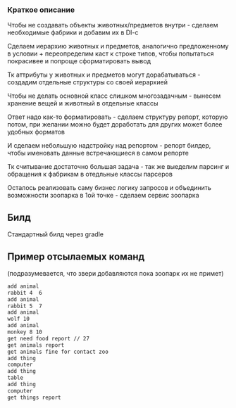 ### Краткое описание 

Чтобы не создавать объекты животных/предметов внутри - сделаем необходимые фабрики и добавим их в DI-c

Сделаем иерархию животных и предметов, аналогично предложенному в условии + переопределим каст к строке типов, чтобы
попытаться покрасивее и попроще сформатировать вывод

Тк аттрибуты у животных и предметов могут дорабатываться - создадим отдельные структуры со своей иерархией

Чтобы не делать основной класс слишком многозадачным - вынесем хранение вещей и животный в отдельные классы

Ответ надо как-то форматировать - сделаем структуру репорт, которую потом, при желании можно будет доработать для других может более удобных форматов

И сделаем небольшую надстройку над репортом - репорт билдер, чтобы именовать данные встречающиеся в самом репорте

Тк считывание достаточно большая задача - так же выеделим парсинг и обращения к фабрикам в отедльные классы парсеров

Осталось реализовать саму бизнес логику запросов и объединить возможности зоопарка в 1ой точке - сделаем сервис зоопарка

## Билд

Стандартный билд через gradle

## Пример отсылаемых команд
(подразумевается, что звери добавляются пока зоопарк их не примет)
```bash
add animal
rabbit 4  6
add animal
rabbit 5  7 
add animal
wolf 10
add animal
monkey 8 10
get need food report // 27
get animals report
get animals fine for contact zoo
add thing
computer
add thing
table
add thing
computer
get things report
```